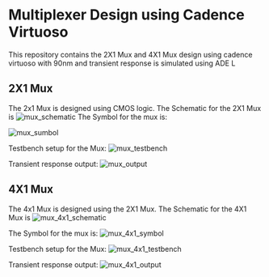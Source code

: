 # Multiplexer Design using Cadence Virtuoso
This repository contains the 2X1 Mux and 4X1 Mux design using cadence virtuoso with 90nm and transient response is simulated using ADE L 

## 2X1 Mux
The 2x1 Mux is designed using CMOS logic. The Schematic for the 2X1 Mux is
![mux_schematic](https://github.com/SANGESH007/MUX-Design/assets/77070030/de079b2f-0c7d-486e-8ec1-eb633faa48f5)
The Symbol for the mux is:

![mux_sumbol](https://github.com/SANGESH007/MUX-Design/assets/77070030/97796cd2-ff50-4f78-93e3-54934ad9f992)

Testbench setup for the Mux:
![mux_testbench](https://github.com/SANGESH007/MUX-Design/assets/77070030/7e01f2a6-c6a9-42e6-bc98-a5b133642a92)

Transient response output:
![mux_output](https://github.com/SANGESH007/MUX-Design/assets/77070030/1471e024-1fd8-44d7-a2a3-ada7535ddef4)

## 4X1 Mux
The 4x1 Mux is designed using the 2X1 Mux. The Schematic for the 4X1 Mux is
![mux_4x1_schematic](https://github.com/SANGESH007/MUX-Design/assets/77070030/03cb4057-470f-40ec-bdc1-5d6d80dd3d12)

The Symbol for the mux is:
![mux_4x1_symbol](https://github.com/SANGESH007/MUX-Design/assets/77070030/732f67fa-6304-42ef-a0fd-8b3244228ba2)


Testbench setup for the Mux:
![mux_4x1_testbench](https://github.com/SANGESH007/MUX-Design/assets/77070030/95ec16dd-6712-400a-8284-c5dc63155d3a)

Transient response output:
![mux_4x1_output](https://github.com/SANGESH007/MUX-Design/assets/77070030/e001d412-22cb-4ad3-9e8f-02a13acf7664)
